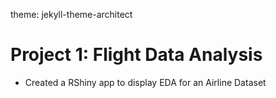 theme: jekyll-theme-architect

# Project 1: Flight Data Analysis
* Created a RShiny app to display EDA for an Airline Dataset
